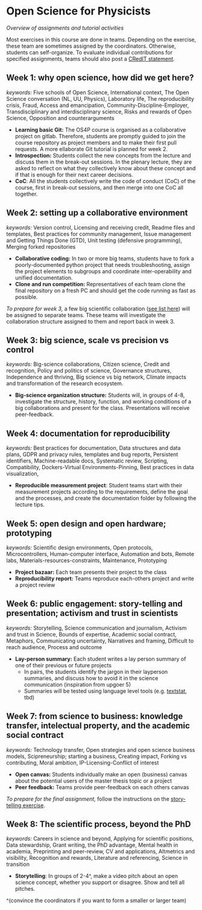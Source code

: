 # Open Science for Physicists
*Overview of assignments and tutorial activities*

Most exercises in this course are done in teams. Depending on the exercise, these team are sometimes assigned by the coordinators. Otherwise, students can self-organize. To evaluate individual contributions for specified assignments, teams should also post a [CRedIT statement](https://doi.org/10.1002/leap.1210).

## Week 1: why open science, how did we get here?  
*keywords:* Five schools of Open Science, International context,  The Open Science conversation (NL, UU, Physics), Laboratory life, The reproducibility crisis, Fraud, Access and emancipation, Community-Discipline-Employer, Transdisciplinary and interdisciplinary science, Risks and rewards of Open Science, Opposition and counterarguments

+ **Learning basic Git:** The OS4P course is organised as a collaborative project on gitlab. Therefore, students are promptly guided to join the course repository as project members and to make their first pull requests. A more ellaborate Git tutorial is planned for week 2. 
+ **Introspection:** Students collect the new concepts from the lecture and discuss them in the break-out sessions. In the plenary lecture, they are asked to reflect on what they collectively know about these concept and if that is enough for their next career decisions.
+ **CoC**: All the students collectively write the code of conduct (CoC) of the course, first in break-out sessions, and then merge into one CoC all together.

## Week 2: setting up a collaborative environment
*keywords:* Version control, Licensing and receiving credit, Readme files and templates, Best practices for community management, Issue management and Getting Things Done (GTD), Unit testing (defensive programming), Merging forked repositories 

+ **Collaborative coding:** In two or more big teams, students have to fork a poorly-documented python project that needs troubleshooting, assign the project elements to subgroups and coordinate inter-operability and unified documentation.
+ **Clone and run competition:** Representatives of each team clone the final repository on a fresh PC and should get the code running as fast as possible.

_To prepare for week 3,_ a few big scientific collaboration ([see list here](CourseDevelopment/Week3/Lecture3.md#list-of-projects-to-investigate)) will be assigned to separate teams. These teams will investigate the collaboration structure assigned to them and report back in week 3.

## Week 3: big science, scale vs precision vs control
*keywords:* Big-science collaborations, Citizen science, Credit and recognition, Policy and politics of science, Governance structures, Independence and thriving, Big science vs big network, Climate impacts and transformation of the research ecosystem.

+ **Big-science organization structure:** Students will, in groups of 4-8, investigate the structure, history, function, and working conditions of a big collaborations and present for the class. Presentations will receive peer-feedback.

## Week 4: documentation for reproducibility
*keywords:* Best practices for documentation, Data structures and data plans, GDPR and privacy rules, templates and bug reports, Persistent identifiers, Machine-readable docs, Systematic review, Scripting, Compatibility, Dockers-Virtual Environments-Pinning, Best practices in data visualization, 

+ **Reproducible measurement project**: Student teams start with their measurement projects according to the requirements, define the goal and the processes, and create the documentation folder by following the lecture tips.

## Week 5: open design and open hardware; prototyping
*keywords:* Scientific design environments, Open protocols, Microcontrollers, Human-computer interface, Automation and bots, Remote labs, Materials-resources-constraints, Maintenance, Prototyping

+ **Project bazaar:** Each team presents their project to the class
+ **Reproducibility report:** Teams reproduce each-others project and write a project review 

## Week 6: public engagement: story-telling and presentation; activism and trust in scientists
*keywords:* Storytelling, Science communication and journalism, Activism and trust in Science, Bounds of expertise, Academic social contract, Metaphors, Communicating uncertainty, Narratives and framing, Difficult to reach audience, Process and outcome

+ **Lay-person summary:** Each student writes a lay person summary of one of their previous or future projects
    + In pairs, the students identify the jargon in their layperson summaries, and discuss how to avoid it in the science communication (inspiration from upgoer 5)
    + Summaries will be tested using language level tools (e.g. [textstat](https://github.com/textstat/textstat), tbd)

## Week 7: from science to business: knowledge transfer, intelectual property, and the academic social contract
*keywords:* Technology transfer, Open strategies and open science business models, Scipreneurship; starting a business, Creating impact, Forking vs contributing, Moral ambition, IP-Licensing-Conflict of interest

+ **Open canvas:** Students individually make an open (business) canvas about the potential users of the master thesis topic or a project
+ **Peer feedback:** Teams provide peer-feedback on each others canvas


*To prepare for the final assignment,* follow the instructions on the [story-telling exercise](https://transitionmakers.nl/tool/the-power-of-storytelling/#tabpanel-overview).

## Week 8: The scientific process, beyond the PhD
*keywords:* Careers in science and beyond, Applying for scientific positions, Data stewardship, Grant writing, the PhD advantage, Mental health in academia, Preprinting and peer-review,  CV and applications, Altmetrics and visibility, Recognition and rewards, Literature and referencing, Science in transition

+ **Storytelling**: In groups of 2-4^, make a video pitch about an open science concept, whether you support or disagree. Show and tell all pitches. 

^(convince the coordinators if you want to form a smaller or larger team)
